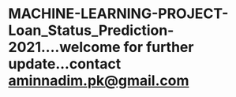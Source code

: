# MACHINE-LEARNING-PROJECT-Loan_Status_Prediction-2021....welcome for further update...contact   aminnadim.pk@gmail.com
